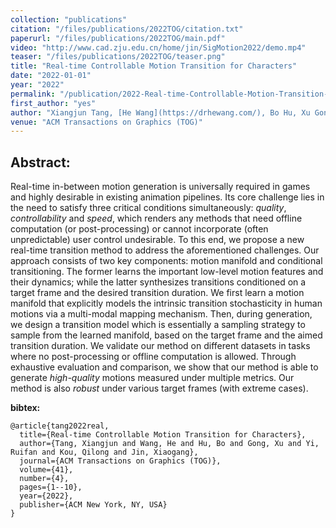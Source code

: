 ```yaml
---
collection: "publications"
citation: "/files/publications/2022TOG/citation.txt"
paperurl: "/files/publications/2022TOG/main.pdf"
video: "http://www.cad.zju.edu.cn/home/jin/SigMotion2022/demo.mp4"
teaser: "/files/publications/2022TOG/teaser.png"
title: "Real-time Controllable Motion Transition for Characters"
date: "2022-01-01"
year: "2022"
permalink: "/publication/2022-Real-time-Controllable-Motion-Transition-for-Characters"
first_author: "yes"
author: "Xiangjun Tang, [He Wang](https://drhewang.com/), Bo Hu, Xu Gong, Ruifan Yi, Qilong Kou, [Xiaogang Jin](http://www.cad.zju.edu.cn/home/jin)."
venue: "ACM Transactions on Graphics (TOG)"
---
```

## Abstract:

Real-time in-between motion generation is universally required in games and highly desirable in existing animation pipelines. Its core challenge lies in the need to satisfy three critical conditions simultaneously: *quality*, *controllability* and *speed*, which renders any methods that need offline computation (or post-processing) or cannot incorporate (often unpredictable) user control undesirable. To this end, we propose a new real-time transition method to address the aforementioned challenges. Our approach consists of two key components: motion manifold and conditional transitioning. The former learns the important low-level motion features and their dynamics; while the latter synthesizes transitions conditioned on a target frame and the desired transition duration. We first learn a motion manifold that explicitly models the intrinsic transition stochasticity in human motions via a multi-modal mapping mechanism. Then, during generation, we design a transition model which is essentially a sampling strategy to sample from the learned manifold, based on the target frame and the aimed transition duration. We validate our method on different datasets in tasks where no post-processing or offline computation is allowed. Through exhaustive evaluation and comparison, we show that our method is able to generate *high-quality* motions measured under multiple metrics. Our method is also *robust* under various target frames (with extreme cases). 

**bibtex:**
```
@article{tang2022real,
  title={Real-time Controllable Motion Transition for Characters},
  author={Tang, Xiangjun and Wang, He and Hu, Bo and Gong, Xu and Yi, Ruifan and Kou, Qilong and Jin, Xiaogang},
  journal={ACM Transactions on Graphics (TOG)},
  volume={41},
  number={4},
  pages={1--10},
  year={2022},
  publisher={ACM New York, NY, USA}
}
```
